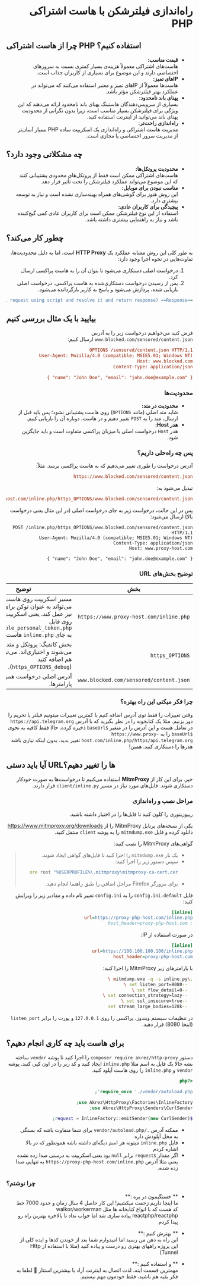 <div dir="rtl">

# راه‌اندازی فیلترشکن با هاست اشتراکی PHP

</div>

## چرا از هاست اشتراکی PHP استفاده کنیم؟

<div dir="rtl">

- **قیمت مناسب:**  
  هاست‌های اشتراکی معمولاً هزینه‌ی بسیار کمتری نسبت به سرورهای اختصاصی دارند و این موضوع برای بسیاری از
  کاربران جذاب است.
- **IP‌های تمیز:**  
  هاست‌ها معمولاً از IP‌های تمیز و معتبر استفاده می‌کنند که می‌تواند در عملکرد بهتر فیلترشکن مؤثر باشد.
- **پهنای باند نامحدود:**  
  بسیاری از سرویس‌دهندگان هاستینگ پهنای باند نامحدود ارائه می‌دهند که این ویژگی برای فیلترشکن بسیار مناسب است،
  زیرا بدون نگرانی از محدودیت پهنای باند می‌توانید از اینترنت استفاده کنید.
- **راه‌اندازی راحت‌تر:**  
  مدیریت هاست اشتراکی و راه‌اندازی یک اسکریپت ساده PHP بسیار آسان‌تر از مدیریت سرور اختصاصی یا مجازی است.

</div>

## چه مشکلاتی وجود دارد؟

<div dir="rtl">

- **محدودیت پروتکل‌ها:**  
  هاست‌های اشتراکی ممکن است فقط از پروتکل‌های محدودی پشتیبانی کنند که این موضوع می‌تواند عملکرد فیلترشکن را
  تحت تأثیر قرار دهد.
- **مناسب نبودن برای موبایل:**  
  این روش هنوز برای گوشی‌های همراه بهینه‌سازی نشده است و نیاز به توسعه بیشتری دارد.
- **پیچیدگی برای کاربران عادی:**  
  استفاده از این نوع فیلترشکن ممکن است برای کاربران عادی کمی گیج‌کننده باشد و نیاز به راهنمایی بیشتری داشته
  باشد.

</div>

## چطور کار می‌کند؟

<div dir="rtl">

به طور کلی این روش مشابه عملکرد یک **HTTP Proxy** است، اما به دلیل محدودیت‌ها، تفاوت‌هایی در نحوه اجرا وجود دارد:

1. درخواست اصلی دستکاری می‌شود تا بتوان آن را به هاست پراکسی ارسال کرد.
2. پس از رسیدن درخواست دستکاری‌شده به هاست پراکسی، درخواست اصلی بازیابی شده، پردازش می‌شود و پاسخ به کاربر
   بازگردانده می‌شود.

```ini
==OriginalRequest==> (local http proxy server: manipulate request to change method and url) ==ManipulatedRequest==> (proxy shared host: recover original request using script and resolve it and return response) ==Response==>
```

</div>

## بیایید با یک مثال بررسی کنیم

<div dir="rtl">

فرض کنید می‌خواهیم درخواست زیر را به آدرس `www.blocked.com/sensored/content.json` ارسال کنیم:

```ini
OPTIONS /sensored/content.json HTTP/1.1
User-Agent: Mozilla/4.0 (compatible; MSIE5.01; Windows NT)
Host: www.blocked.com
Content-Type: application/json

{ "name": "John Doe", "email": "john.doe@example.com" }
```

### محدودیت‌ها

- **محدودیت در متد:**  
  شاید متد اصلی (مانند `OPTIONS`) روی هاست پشتیبانی نشود؛ پس باید قبل از ارسال، متد را به `POST` تغییر دهیم
  و در هاست، دوباره آن را بازیابی کنیم.
- **هدر Host:**  
  هدر `Host` درخواست اصلی با میزبان پراکسی متفاوت است و باید جایگزین شود.

### پس چه راه‌حلی داریم؟

آدرس درخواست را طوری تغییر می‌دهیم که به هاست پراکسی برسد. مثلاً:

```ini
https://www.blocked.com/sensored/content.json
```

تبدیل می‌شود به:

```ini
https://www.proxy-host.com/inline.php/https_OPTIONS/www.blocked.com/sensored/content.json
```

پس در این حالت، درخواست زیر به جای درخواست اصلی (در این مثال یعنی درخواست بالا) ارسال می‌شود:

```http
POST /inline.php/https_OPTIONS/www.blocked.com/sensored/content.json HTTP/1.1
User-Agent: Mozilla/4.0 (compatible; MSIE5.01; Windows NT)
Content-Type: application/json
Host: www.proxy-host.com

{ "name": "John Doe", "email": "john.doe@example.com" }
```

### توضیح بخش‌های URL

| بخش                                     | توضیح                                                                                                                                                                          |
| --------------------------------------- | ------------------------------------------------------------------------------------------------------------------------------------------------------------------------------ |
| `https://www.proxy-host.com/inline.php` | مسیر اسکریپت روی هاست اشتراکی. می‌تواند به عنوان توکن برای هر کاربر نیز عمل کند. یعنی اسکریپت میتواند روی فایل `unpredictable_personal_token.php` به جای `inline.php` هاست شود |
| `https_OPTIONS`                         | بخش کانفیگ: پروتکل و متد. با `_` جدا می‌شوند و اختیاری‌اند. می‌توانید `debug` هم اضافه کنید (`https_OPTIONS_debug`).                                                           |
| `www.blocked.com/sensored/content.json` | آدرس اصلی درخواست همراه با تمام پارامترها.                                                                                                                                     |

### چرا فکر میکنی این راه بهتره؟

وقتی تغییرات را فقط توی آدرس اضافه کنیم با کمترین تغییرات میتونیم فیلتر یا تحریم را دور بزنیم.
مثلا یک کتابخونه را در نظر بگیرید که با آدرس `https://api.telegram.org` در تعامل هست و این آدرس را در متغیر `$baseUrl` ذخیره کرده.
حالا فقط کافیه به نحوی `$baseUrl` را به `https://www.proxy-host.com/inline.php/https/api.telegram.org` تغییر بدید. بدون اینکه نیازی باشه هدرها را دستکاری کنید. همین!

</div>

## آیا باید دستی URL‌ها را تغییر دهیم؟

<div dir="rtl">

خیر. برای این کار از **MitmProxy** استفاده می‌کنیم تا درخواست‌ها به صورت خودکار دستکاری شوند. فایل‌های مورد نیاز
در مسیر `client/inline.py` قرار دارند.

### مراحل نصب و راه‌اندازی

ریپوزیتوری را کلون کنید تا فایل‌ها را در اختیار داشته باشید.

یکی از نسخه‌های پرتابل MitmProxy را از <https://www.mitmproxy.org/downloads> دانلود کرده و فایل `mitmdump.exe` را به پوشه `client` منتقل کنید.

گواهی‌های MitmProxy را نصب کنید:

> - یک بار `mitmdump.exe` را اجرا کنید تا فایل‌های گواهی ایجاد شوند.
> - سپس دستور زیر را اجرا کنید:
>   ```bash
>   certutil -addstore root "%USERPROFILE%\.mitmproxy\mitmproxy-ca-cert.cer"
>   ```
> - برای مرورگر Firefox مراحل اضافی را طبق راهنما انجام دهید.

فایل `config.ini.default` را به `config.ini` تغییر نام داده و مقادیر زیر را ویرایش کنید:

   ```ini
   [inline]
   url=https://proxy-php-host.com/inline.php
   ; host_header=proxy-php-host.com
   ```

   در صورت استفاده از IP:

   ```ini
   [inline]
   url=https://100.100.100.100/inline.php
   host_header=proxy-php-host.com
   ```

با پارامترهای زیر MitmProxy را اجرا کنید:

   ```bash
   .\mitmdump.exe -q -s inline.py \
     --set listen_port=8080 \
     --set flow_detail=0 \
     --set connection_strategy=lazy \
     --set ssl_insecure=true \
     --set stream_large_bodies=128k
   ```

 در تنظیمات سیستم ویندوز، پراکسی را روی `127.0.0.1` و پورت را برابر `listen_port` (اینجا 8080) قرار دهید.

</div>

## برای هاست باید چه کاری انجام دهیم؟

<div dir="rtl">

دستور `composer require akrez/http-proxy` را اجرا کنید تا پوشه `vendor` ساخته بشه حالا یک فایل به اسم مثلا `inline.php` ایجاد کنید و کد زیر را در اون کپی کنید. پوشه `vendor` و `inline.php` را روی هاست آپلود کنید.

```php
<?php

require_once './vendor/autoload.php';

use Akrez\HttpProxy\Factories\InlineFactory;
use Akrez\HttpProxy\Senders\CurlSender;

$request = InlineFactory::emitSender(new CurlSender);

```

- ممکنه آدرس `./vendor/autoload.php` برای شما متفاوت باشه که بستگی به محل آپلودش داره
- فایل `inline.php` میتونه هر اسم دیگه‌ای داشته باشه همونطور که در بالا اشاره کردم
- اگر مقدار `$request` برابر `null` بود یعنی اسکریپت به درستی صدا زده نشده یعنی مثلا آدرس `https://proxy-php-host.com/inline.php` به تنهایی صدا زده شده.

</div>

### چرا نوشتم؟

<div dir="rtl">

- ** خستگیمون در بره :**  
  ما اینجا داریم زحمت میکشیم! این کار حاصل 4 سال زمان و حدود 7000 خط کد هست که با انواع کتابخانه ها مثل walkor/workerman reactphp/reactphp پیاده سازی شد اما جواب نداد تا بالاخره بهترین راه رو پیدا کردم

- ** بهترش کنیم :**  
  این راه به ذهن من رسید اما امیدوارم شما بعد از خوندن کدها و ایده کلی از این پروژه راههای بهتری رو درست و پیاده کنید (مثلا با استفاده از Http Tunnel)

- ** و استفاده کنیم :**  
مهمترین قسمت اینه، لذت اتصال به اینترنت آزاد با بیشترین استتار 🎉 
لطفا به فکر بقیه هم باشید، فقط خودمون مهم نیستیم.

</div>
